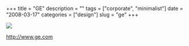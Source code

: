 +++
title = "GE"
description = ""
tags = ["corporate", "minimalist"]
date = "2008-03-17"
categories = ["design"]
slug = "ge"
+++


 

  <div id="screens-thumbs" class="clearfix">
    <div class="txt-center" id="design-submission"><a href="http://www.ge.com/"><img id='bluga-thumbnail-821' class='bluga-thumbnail large' src='//media.konigi.com/bluga/
wt47f2790344d35_0.jpg'/></a></div>  
  </div>   
<p><a href="http://www.ge.com/">http://www.ge.com</a></p>




